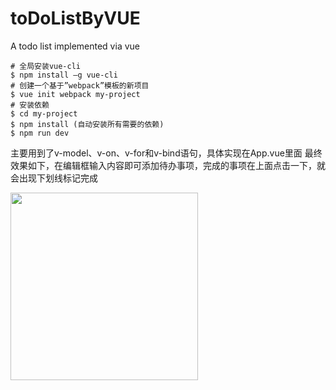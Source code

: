 # toDoListByVUE
A todo list implemented via vue

```
# 全局安装vue-cli
$ npm install –g vue-cli
# 创建一个基于”webpack”模板的新项目
$ vue init webpack my-project
# 安装依赖
$ cd my-project
$ npm install (自动安装所有需要的依赖)
$ npm run dev
```
主要用到了v-model、v-on、v-for和v-bind语句，具体实现在App.vue里面
最终效果如下，在编辑框输入内容即可添加待办事项，完成的事项在上面点击一下，就会出现下划线标记完成

<img src="https://github.com/double518/img-floder/blob/master/todolist.jpeg?raw=true" width=300px></img>
